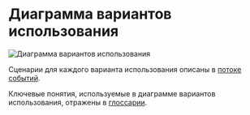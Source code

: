 # Диаграмма вариантов использования

![Диаграмма вариантов использования](https://github.com/EduardKaliaha/Jcrpo-version-too-/blob/main/Images/System%20design/Use%20case.png)

Сценарии для каждого варианта использования описаны в [потоке событий](../UseCase/Flow%20of%20Events.md).

Ключевые понятия, используемые в диаграмме вариантов использования, отражены в [глоссарии](../UseCase/Glossarium.md). 
